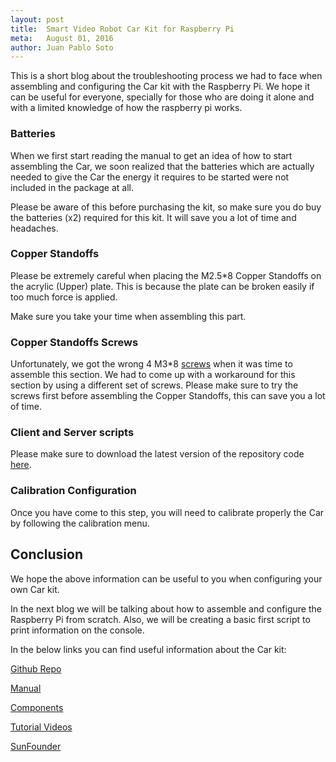 ```yaml
---
layout: post
title:  Smart Video Robot Car Kit for Raspberry Pi
meta:   August 01, 2016
author: Juan Pablo Soto
---
```

This is a short blog about the troubleshooting process we had to face when
assembling and configuring the Car kit with the Raspberry Pi. We hope it can be useful for everyone, specially for those who are doing it alone and with a limited knowledge of how
the raspberry pi works.

### Batteries

When we first start reading the manual to get an idea of how to start assembling the Car, we soon realized that the batteries which are actually needed to give the Car the energy it requires to be started were not included in the package at all.

Please be aware of this before purchasing the kit, so make sure you do buy the batteries (x2) required for this kit. It will save you a lot of time and headaches. 

### Copper Standoffs

Please be extremely careful when placing the M2.5*8 Copper Standoffs on the acrylic (Upper) plate. This is because the plate can be broken easily if too much force is applied. 

Make sure you take your time when assembling this part. 

### Copper Standoffs Screws

Unfortunately, we got the wrong 4 M3*8 [screws](/assets/wrong_screws.png) when it was time to assemble this section. We had to come up with a workaround for this section by using a different set of screws. Please make sure to try the screws first before assembling the Copper Standoffs, this can save you a lot of time.

### Client and Server scripts

Please make sure to download the latest version of the repository code [here](https://github.com/sunfounder/Sunfounder_Smart_Video_Car_Kit_for_RaspberryPi).

### Calibration Configuration

Once you have come to this step, you will need to calibrate properly the Car by following the calibration menu.

## Conclusion

We hope the above information can be useful to you when configuring your own Car kit.

In the next blog we will be talking about how to assemble and configure the Raspberry Pi from scratch. Also, we will be creating a basic first script to print information on the console. 

In the below links you can find useful information about the Car kit:

[Github Repo](https://github.com/sunfounder/Sunfounder_Smart_Video_Car_Kit_for_RaspberryPi)

[Manual](https://www.sunfounder.com/learn/category/Smart-Video-Car-for-Raspberry-Pi.html)

[Components](https://www.sunfounder.com/blog/A-Car-Robot-with-Video-Transmission/)

[Tutorial Videos](https://www.youtube.com/watch?v=Tg_g4YoAZdc)

[SunFounder](https://www.sunfounder.com)
  
